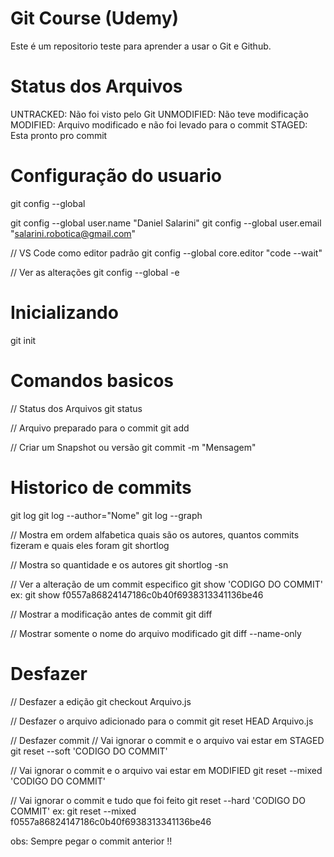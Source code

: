 # Git Course (Udemy)
Este é um repositorio teste para aprender a usar o Git e Github.

# Status dos Arquivos
UNTRACKED: Não foi visto pelo Git
UNMODIFIED: Não teve modificação
MODIFIED: Arquivo modificado e não foi levado para o commit
STAGED: Esta pronto pro commit

# Configuração do usuario
git config --global

git config --global user.name "Daniel Salarini"
git config --global user.email "salarini.robotica@gmail.com"

// VS Code como editor padrão
git config --global core.editor "code --wait" 

// Ver as alterações
git config --global -e

# Inicializando
git init

# Comandos basicos
// Status dos Arquivos
git status

// Arquivo preparado para o commit
git add

// Criar um Snapshot ou versão
git commit -m "Mensagem"

# Historico de commits
git log
git log --author="Nome"
git log --graph

// Mostra em ordem alfabetica quais são os autores, quantos commits fizeram e quais eles foram
git shortlog

// Mostra so quantidade e os autores
git shortlog -sn

// Ver a alteração de um commit especifico
git show 'CODIGO DO COMMIT'
ex: git show f0557a86824147186c0b40f6938313341136be46

// Mostrar a modificação antes de commit
git diff

// Mostrar somente o nome do arquivo modificado
git diff --name-only

# Desfazer
// Desfazer a edição
git checkout Arquivo.js

// Desfazer o arquivo adicionado para o commit 
git reset HEAD Arquivo.js

// Desfazer commit
// Vai ignorar o commit e o arquivo vai estar em STAGED
git reset --soft 'CODIGO DO COMMIT'

// Vai ignorar o commit e o arquivo vai estar em MODIFIED
git reset --mixed 'CODIGO DO COMMIT'

// Vai ignorar o commit e tudo que foi feito
git reset --hard 'CODIGO DO COMMIT'
ex: git reset --mixed f0557a86824147186c0b40f6938313341136be46

obs: Sempre pegar o commit anterior !!